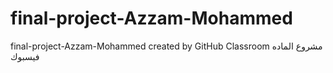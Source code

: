 # final-project-Azzam-Mohammed
final-project-Azzam-Mohammed created by GitHub Classroom
مشروع الماده فيسبوك 
